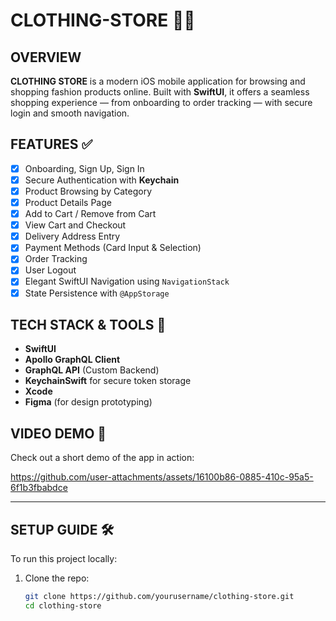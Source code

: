 # CLOTHING-STORE 👕📱

## OVERVIEW  
**CLOTHING STORE** is a modern iOS mobile application for browsing and shopping fashion products online. Built with **SwiftUI**, it offers a seamless shopping experience — from onboarding to order tracking — with secure login and smooth navigation.

## FEATURES ✅  
- [x] Onboarding, Sign Up, Sign In
- [x] Secure Authentication with **Keychain**  
- [x] Product Browsing by Category  
- [x] Product Details Page  
- [x] Add to Cart / Remove from Cart  
- [x] View Cart and Checkout  
- [x] Delivery Address Entry  
- [x] Payment Methods (Card Input & Selection)  
- [x] Order Tracking  
- [x] User Logout  
- [x] Elegant SwiftUI Navigation using `NavigationStack`  
- [x] State Persistence with `@AppStorage` 

## TECH STACK & TOOLS 🧰  
- **SwiftUI**  
- **Apollo GraphQL Client**  
- **GraphQL API** (Custom Backend)  
- **KeychainSwift** for secure token storage  
- **Xcode**  
- **Figma** (for design prototyping)

## VIDEO DEMO 🎥  
Check out a short demo of the app in action: 

https://github.com/user-attachments/assets/16100b86-0885-410c-95a5-6f1b3fbabdce


---

## SETUP GUIDE 🛠️  
To run this project locally:

1. Clone the repo:
   ```bash
   git clone https://github.com/yourusername/clothing-store.git
   cd clothing-store
   ```
